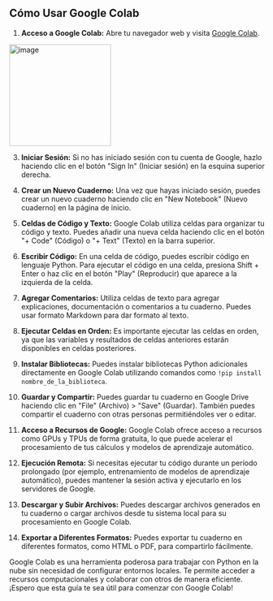 <h2>Cómo Usar Google Colab</h2>

1. **Acceso a Google Colab:** Abre tu navegador web y visita [Google Colab](https://colab.research.google.com/?hl=es).
  <div>
    <img src="[https://github.com/pjrios/Como-Usar-Python/raw/main/assets/98301213/a41e3347-4005-4a9a-8878-8b6a19789e47](https://github.com/pjrios/Como-Usar-Python/blob/main/Documentaci%C3%B3n/imagenes/colab-1.png)" alt="image" width="200" height="auto">
  </div>


3. **Iniciar Sesión:** Si no has iniciado sesión con tu cuenta de Google, hazlo haciendo clic en el botón "Sign In" (Iniciar sesión) en la esquina superior derecha.

4. **Crear un Nuevo Cuaderno:** Una vez que hayas iniciado sesión, puedes crear un nuevo cuaderno haciendo clic en "New Notebook" (Nuevo cuaderno) en la página de inicio.

5. **Celdas de Código y Texto:** Google Colab utiliza celdas para organizar tu código y texto. Puedes añadir una nueva celda haciendo clic en el botón "+ Code" (Código) o "+ Text" (Texto) en la barra superior.

6. **Escribir Código:** En una celda de código, puedes escribir código en lenguaje Python. Para ejecutar el código en una celda, presiona Shift + Enter o haz clic en el botón "Play" (Reproducir) que aparece a la izquierda de la celda.

7. **Agregar Comentarios:** Utiliza celdas de texto para agregar explicaciones, documentación o comentarios a tu cuaderno. Puedes usar formato Markdown para dar formato al texto.

8. **Ejecutar Celdas en Orden:** Es importante ejecutar las celdas en orden, ya que las variables y resultados de celdas anteriores estarán disponibles en celdas posteriores.

9. **Instalar Bibliotecas:** Puedes instalar bibliotecas Python adicionales directamente en Google Colab utilizando comandos como `!pip install nombre_de_la_biblioteca`.

10. **Guardar y Compartir:** Puedes guardar tu cuaderno en Google Drive haciendo clic en "File" (Archivo) > "Save" (Guardar). También puedes compartir el cuaderno con otras personas permitiéndoles ver o editar.

11. **Acceso a Recursos de Google:** Google Colab ofrece acceso a recursos como GPUs y TPUs de forma gratuita, lo que puede acelerar el procesamiento de tus cálculos y modelos de aprendizaje automático.

12. **Ejecución Remota:** Si necesitas ejecutar tu código durante un período prolongado (por ejemplo, entrenamiento de modelos de aprendizaje automático), puedes mantener la sesión activa y ejecutarlo en los servidores de Google.

13. **Descargar y Subir Archivos:** Puedes descargar archivos generados en tu cuaderno o cargar archivos desde tu sistema local para su procesamiento en Google Colab.

14. **Exportar a Diferentes Formatos:** Puedes exportar tu cuaderno en diferentes formatos, como HTML o PDF, para compartirlo fácilmente.




Google Colab es una herramienta poderosa para trabajar con Python en la nube sin necesidad de configurar entornos locales. Te permite acceder a recursos computacionales y colaborar con otros de manera eficiente. ¡Espero que esta guía te sea útil para comenzar con Google Colab! 
